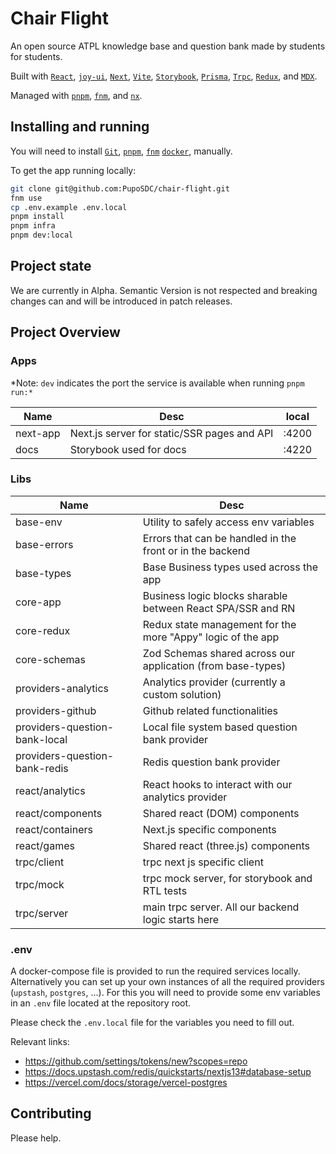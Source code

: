 # Chair Flight

An open source ATPL knowledge base and question bank made by students for
students.

Built with
[`React`](https://react.dev/),
[`joy-ui`](https://mui.com/joy-ui/getting-started/overview/),
[`Next`](https://nextjs.org/),
[`Vite`](https://vitejs.dev/),
[`Storybook`](https://storybook.js.org/),
[`Prisma`](https://www.prisma.io/),
[`Trpc`](https://trpc.io/),
[`Redux`](https://redux.js.org/),
and [`MDX`](https://mdxjs.com/).

Managed with
[`pnpm`](https://pnpm.io/),
[`fnm`](https://github.com/Schniz/fnm),
and [`nx`](https://nx.dev/).

## Installing and running

You will need to install
[`Git`](https://product.hubspot.com/blog/git-and-github-tutorial-for-beginners),
[`pnpm`](https://pnpm.io/installation),
[`fnm`](https://github.com/Schniz/fnm)
[`docker`](https://docs.docker.com/get-docker/),
manually.

To get the app running locally:

```sh
git clone git@github.com:PupoSDC/chair-flight.git
fnm use
cp .env.example .env.local
pnpm install
pnpm infra
pnpm dev:local
```

## Project state

We are currently in Alpha. Semantic Version is not respected and breaking changes
can and will be introduced in patch releases.

## Project Overview

### Apps

\*Note: `dev` indicates the port the service is available when running `pnpm run:*`

| Name     | Desc                                        | local |
| -------- | ------------------------------------------- | ----- |
| next-app | Next.js server for static/SSR pages and API | :4200 |
| docs     | Storybook used for docs                     | :4220 |

### Libs

| Name                          | Desc                                                        |
| ----------------------------- | ----------------------------------------------------------- |
| base-env                      | Utility to safely access env variables                      |
| base-errors                   | Errors that can be handled in the front or in the backend   |
| base-types                    | Base Business types used across the app                     |
| core-app                      | Business logic blocks sharable between React SPA/SSR and RN |
| core-redux                    | Redux state management for the more "Appy" logic of the app |
| core-schemas                  | Zod Schemas shared across our application (from base-types) |
| providers-analytics           | Analytics provider (currently a custom solution)            |
| providers-github              | Github related functionalities                              |
| providers-question-bank-local | Local file system based question bank provider              |
| providers-question-bank-redis | Redis question bank provider                                |
| react/analytics               | React hooks to interact with our analytics provider         |
| react/components              | Shared react (DOM) components                               |
| react/containers              | Next.js specific components                                 |
| react/games                   | Shared react (three.js) components                          |
| trpc/client                   | trpc next js specific client                                |
| trpc/mock                     | trpc mock server, for storybook and RTL tests               |
| trpc/server                   | main trpc server. All our backend logic starts here         |

### .env

A docker-compose file is provided to run the required services locally.
Alternatively you can set up your own instances of all the required providers
(`upstash`, `postgres`, ...). For this you will need to provide some env
variables in an `.env` file located at the repository root.

Please check the `.env.local` file for the variables you need to fill out.

Relevant links:

- https://github.com/settings/tokens/new?scopes=repo
- https://docs.upstash.com/redis/quickstarts/nextjs13#database-setup
- https://vercel.com/docs/storage/vercel-postgres

## Contributing

Please help.
